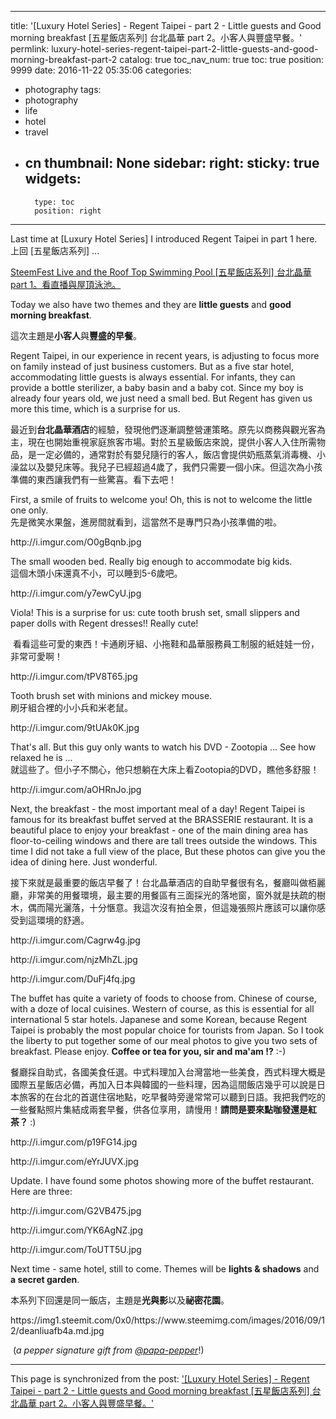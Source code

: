 
---
title: '[Luxury Hotel Series] - Regent Taipei - part 2 - Little guests and Good morning breakfast [五星飯店系列] 台北晶華 part 2。小客人與豐盛早餐。'
permlink: luxury-hotel-series-regent-taipei-part-2-little-guests-and-good-morning-breakfast-part-2
catalog: true
toc_nav_num: true
toc: true
position: 9999
date: 2016-11-22 05:35:06
categories:
- photography
tags:
- photography
- life
- hotel
- travel
- cn
thumbnail: None
sidebar:
    right:
        sticky: true
widgets:
    -
        type: toc
        position: right
---


<html>
<p>Last time at [Luxury Hotel Series] I introduced Regent Taipei in part 1 here. 上回 [五星飯店系列] ...</p>
<p><a href="https://steemit.com/photography/@deanliu/luxury-hotel-series-regent-taipei-part-1-steemfest-live-and-the-roof-top-swimming-pool-part-1">SteemFest Live and the Roof Top Swimming Pool [五星飯店系列] 台北晶華 part 1。看直播與屋頂泳池。</a></p>
<p>Today we also have two themes and they are <strong>little guests</strong> and <strong>good morning breakfast</strong>.&nbsp;</p>
<p>這次主題是<strong>小客人</strong>與<strong>豐盛的早餐</strong>。&nbsp;</p>
<p>Regent Taipei, in our experience in recent years, is adjusting to focus more on family instead of just business customers. But as a five star hotel, accommodating little guests is always essential. For infants, they can provide a bottle sterilizer, a baby basin and a baby cot. Since my boy is already four years old, we just need a small bed. But Regent has given us more this time, which is a surprise for us.</p>
<p>最近到<strong>台北晶華酒店</strong>的經驗，發現他們逐漸調整營運策略。原先以商務與觀光客為主，現在也開始重視家庭旅客市場。對於五星級飯店來說，提供小客人入住所需物品，是一定必備的，通常對於有嬰兒隨行的客人，飯店會提供奶瓶蒸氣消毒機、小澡盆以及嬰兒床等。我兒子已經超過4歲了，我們只需要一個小床。但這次為小孩準備的東西讓我們有一些驚喜。看下去吧！</p>
<p>First, a smile of fruits to welcome you! Oh, this is not to welcome the little one only.<br>
先是微笑水果盤，進房間就看到，這當然不是專門只為小孩準備的啦。</p>
<p>http://i.imgur.com/O0gBqnb.jpg</p>
<p>The small wooden bed. Really big enough to accommodate big kids.&nbsp;<br>
這個木頭小床還真不小，可以睡到5-6歲吧。</p>
<p>http://i.imgur.com/y7ewCyU.jpg</p>
<p>Viola! This is a surprise for us: cute tooth brush set, small slippers and paper dolls with Regent dresses!! Really cute!</p>
<p>&nbsp;看看這些可愛的東西！卡通刷牙組、小拖鞋和晶華服務員工制服的紙娃娃一份，非常可愛啊！</p>
<p>http://i.imgur.com/tPV8T65.jpg</p>
<p>Tooth brush set with minions and mickey mouse.&nbsp;<br>
刷牙組合裡的小小兵和米老鼠。</p>
<p>http://i.imgur.com/9tUAk0K.jpg</p>
<p>That's all. But this guy only wants to watch his DVD - Zootopia ... See how relaxed he is ...<br>
就這些了。但小子不關心，他只想躺在大床上看Zootopia的DVD，瞧他多舒服！</p>
<p>http://i.imgur.com/aOHRnJo.jpg</p>
<p>Next, the breakfast - the most important meal of a day! Regent Taipei is famous for its breakfast buffet served at the BRASSERIE restaurant. It is a beautiful place to enjoy your breakfast - one of the main dining area has floor-to-ceiling windows and there are tall trees outside the windows. This time I did not take a full view of the place, But these photos can give you the idea of dining here. Just wonderful.</p>
<p>接下來就是最重要的飯店早餐了！台北晶華酒店的自助早餐很有名，餐廳叫做栢麗廳，非常美的用餐環境，最主要的用餐區有三面採光的落地窗，窗外就是扶疏的樹木，偶而陽光灑落，十分愜意。我這次沒有拍全景，但這幾張照片應該可以讓你感受到這環境的舒適。</p>
<p>http://i.imgur.com/Cagrw4g.jpg</p>
<p>http://i.imgur.com/njzMhZL.jpg</p>
<p>http://i.imgur.com/DuFj4fq.jpg</p>
<p>The buffet has quite a variety of foods to choose from. Chinese of course, with a doze of local cuisines. Western of course, as this is essential for all international 5 star hotels. Japanese and some Korean, because Regent Taipei is probably the most popular choice for tourists from Japan. So I took the liberty to put together some of our meal photos to give you two sets of breakfast. Please enjoy. <strong>Coffee or tea for you, sir and ma'am !?</strong> :-)</p>
<p>餐廳採自助式，各國美食任選。中式料理加入台灣當地一些美食，西式料理大概是國際五星飯店必備，再加入日本與韓國的一些料理，因為這間飯店幾乎可以說是日本旅客的在台北的首選住宿地點，吃早餐時旁邊常常可以聽到日語。我把我們吃的一些餐點照片集結成兩套早餐，供各位享用，請慢用！<strong>請問是要來點咖發還是紅茶？ </strong>:)</p>
<p>http://i.imgur.com/p19FG14.jpg&nbsp;</p>
<p>http://i.imgur.com/eYrJUVX.jpg</p>
<p>Update. I have found some photos showing more of the buffet restaurant. Here are three:</p>
<p>http://i.imgur.com/G2VB475.jpg</p>
<p>http://i.imgur.com/YK6AgNZ.jpg</p>
<p>http://i.imgur.com/ToUTT5U.jpg</p>
<p>Next time - same hotel, still to come. Themes will be <strong>lights &amp; shadows</strong> and <strong>a secret garden</strong>.</p>
<p>本系列下回還是同一飯店，主題是<strong>光與影</strong>以及<strong>祕密花園</strong>。</p>
<p>https://img1.steemit.com/0x0/https://www.steemimg.com/images/2016/09/12/deanliuafb4a.md.jpg</p>
<p>&nbsp;(<em>a pepper signature gift from</em> <a href="https://steemit.com/@papa-pepper"><em>@papa-pepper</em></a>!)&nbsp;</p>
</html>

- - -

This page is synchronized from the post: ['[Luxury Hotel Series] - Regent Taipei - part 2 - Little guests and Good morning breakfast [五星飯店系列] 台北晶華 part 2。小客人與豐盛早餐。'](https://steemit.com/@deanliu/luxury-hotel-series-regent-taipei-part-2-little-guests-and-good-morning-breakfast-part-2)
